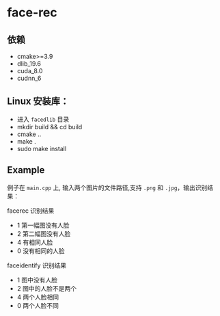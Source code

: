 # face-rec
  
## 依赖

* cmake>=3.9
* dlib_19.6
* cuda_8.0
* cudnn_6

## Linux 安装库：

* 进入 `facedlib` 目录
* mkdir build && cd build
* cmake ..
* make .
* sudo make install

## Example

例子在 `main.cpp` 上, 输入两个图片的文件路径,支持 `.png` 和 `.jpg`，输出识别结果：

facerec 识别结果

* 1 第一幅图没有人脸
* 2 第二幅图没有人脸
* 4 有相同人脸
* 0 没有相同的人脸

faceidentify 识别结果

* 1 图中没有人脸
* 2 图中的人脸不是两个
* 4 两个人脸相同
* 0 两个人脸不同